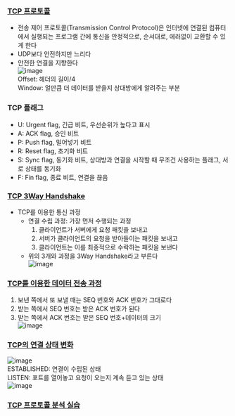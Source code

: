 ### [TCP 프로토콜](https://youtu.be/cOK_f9_k_O0?list=PL0d8NnikouEWcF1jJueLdjRIC4HsUlULi)
- 전송 제어 프로토콜(Transmission Control Protocol)은 인터넷에 연결된 컴퓨터에서 실행되는 프로그램 간에 통신을 안정적으로, 순서대로, 에러없이 교환할 수 있게 한다
- UDP보다 안전하지만 느리다
- 안전한 연결을 지향한다   
![image](https://user-images.githubusercontent.com/28378553/125183584-9c281400-e252-11eb-875f-984e7b651675.png)   
Offset: 헤더의 길이/4   
Window: 얼만큼 더 데이터를 받을지 상대방에게 알려주는 부분

### TCP 플래그
- U: Urgent flag, 긴급 비트, 우선순위가 높다고 표시
- A: ACK flag, 승인 비트
- P: Push flag, 밀어넣기 비트
- R: Reset flag, 초기화 비트
- S: Sync flag, 동기화 비트, 상대방과 연결을 시작할 때 무조건 사용하는 플래그, 서로 상태를 동기화
- F: Fin flag, 종료 비트, 연결을 끊음

### [TCP 3Way Handshake](https://youtu.be/Ah4-MWISel8?list=PL0d8NnikouEWcF1jJueLdjRIC4HsUlULi)
- TCP를 이용한 통신 과정
  + 연결 수립 과정: 가장 먼저 수행되는 과정
    1. 클라이언트가 서버에게 요청 패킷을 보내고
    2. 서버가 클라이언트의 요청을 받아들이는 패킷을 보내고
    3. 클라이언트는 이를 최종적으로 수락하는 패킷을 보낸다
  + 위의 3개와 과정을 3Way Handshake라고 부른다   
![image](https://user-images.githubusercontent.com/28378553/125183954-2f624900-e255-11eb-8f38-f8eb298648dc.png)

### [TCP를 이용한 데이터 전송 과정](https://youtu.be/0vBR666GZ5o?list=PL0d8NnikouEWcF1jJueLdjRIC4HsUlULi)
1. 보낸 쪽에서 또 보낼 때는 SEQ 번호와 ACK 번호가 그대로다
2. 받는 쪽에서 SEQ 번호는 받은 ACK 번호가 된다
3. 받는 쪽에서 ACK 번호는 받은 SEQ 번호+데이터의 크기   
![image](https://user-images.githubusercontent.com/28378553/125184101-127a4580-e256-11eb-9700-fa6c87354a33.png)

### [TCP의 연결 상태 변화](https://youtu.be/yY0uQf0BTH8?list=PL0d8NnikouEWcF1jJueLdjRIC4HsUlULi)   
![image](https://user-images.githubusercontent.com/28378553/125184198-afd57980-e256-11eb-9a50-3abd62b3614d.png)   
ESTABLISHED: 연결이 수립된 상태   
LISTEN: 포트를 열어놓고 요청이 오는지 계속 듣고 있는 상태   
![image](https://user-images.githubusercontent.com/28378553/125184260-443fdc00-e257-11eb-817b-dcc187238b05.png)

### [TCP 프로토콜 분석 실습](https://youtu.be/WseqBDo-j3Y?list=PL0d8NnikouEWcF1jJueLdjRIC4HsUlULi)

